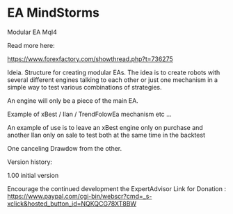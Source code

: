 # EA MindStorms
Modular EA Mql4

Read more here:

https://www.forexfactory.com/showthread.php?t=736275

Ideia.
Structure for creating modular EAs. The idea is to create robots with several different engines talking to each other or just one mechanism in a simple way to test various combinations of strategies.

An engine will only be a piece of the main EA.

Example of xBest / Ilan / TrendFolowEa mechanism etc ...

An example of use is to leave an xBest engine only on purchase and another Ilan only on sale to test both at the same time in the backtest

One canceling Drawdow from the other.


Version history:

1.00
initial version


Encourage the continued development the ExpertAdvisor
Link for Donation : https://www.paypal.com/cgi-bin/webscr?cmd=_s-xclick&hosted_button_id=NQKQCG78XT8BW

